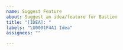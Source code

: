 ```yaml
---
name: Suggest Feature
about: Suggest an idea/feature for Bastion
title: "[IDEA]: "
labels: "\U0001F4A1 Idea"
assignees: ""

---
```


<!-- A clear and concise description of the idea you'd like to suggest. -->
